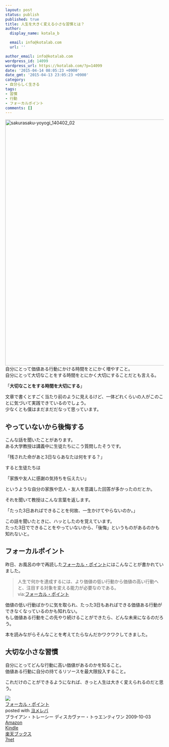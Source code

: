 ```yaml
---
layout: post
status: publish
published: true
title: 人生を大きく変える小さな習慣とは？
author:
  display_name: kotala_b

  email: info@kotalab.com
  url: ''

author_email: info@kotalab.com
wordpress_id: 14099
wordpress_url: https://kotalab.com/?p=14099
date: '2015-04-14 08:05:23 +0900'
date_gmt: '2015-04-13 23:05:23 +0900'
category:
- 自分らしく生きる
tags:
- 習慣
- 行動
- フォーカルポイント
comments: []
---
```

<p><img src="https://kotalab.com/wp-content/uploads/sakurasaku-yoyogi_140402_02.jpg" alt="sakurasaku-yoyogi_140402_02" width="780"  class="aligncenter wp-image-11324" /><br />
自分にとって価値ある行動にかける時間をとにかく増やすこと。<br />
自分にとって大切なことをする時間をとにかく大切にすることだとも言える。</p>
<p>「<strong>大切なことをする時間を大切にする</strong>」</p>
<p>文章で書くとすごく当たり前のように見えるけど、一体どれくらいの人がこのことに気づいて実践できているのでしょう。<br />
少なくとも僕はまだまだだなって思っています。<br />
<!--more--></p>
<h2>やっていないから後悔する</h2>
<p>こんな話を聞いたことがあります。<br />
ある大学教授は講義中に生徒たちにこう質問したそうです。</p>
<p>「残された命があと3日ならあなたは何をする？」</p>
<p>すると生徒たちは</p>
<p>「家族や友人に感謝の気持ちを伝えたい」</p>
<p>というような自分の家族や恋人・友人を意識した回答が多かったのだとか。</p>
<p>それを聞いて教授はこんな言葉を返します。</p>
<p><span class="b">「たった3日あればできることを何故、一生かけてやらないのか。」</span></p>
<p>この話を聞いたときに、ハッとしたのを覚えています。<br />
たった3日でできることをやっていないから、「後悔」というものがあるのかも知れないと。</p>
<h2>フォーカルポイント</h2>
<p>昨日、お風呂の中で再読した<a href="https://www.amazon.co.jp/exec/obidos/asin/4887597460/same-22/" rel="nofollow" target="_blank">フォーカル・ポイント</a>にはこんなことが書かれていました。</p>
<blockquote><p>人生で何かを達成するには、より価値の低い行動から価値の高い行動へと、注目する対象を変える能力が必要なのである。<br />
via:<a href="https://www.amazon.co.jp/exec/obidos/asin/4887597460/same-22/" rel="nofollow" target="_blank">フォーカル・ポイント</a></p></blockquote>
<p>価値の低い行動ばかりに気を取られ、たった3日もあればできる価値ある行動ができなくなっているのかも知れない。<br />
もし価値ある行動をこの先やり続けることができたら、どんな未来になるのだろう。</p>
<p>本を読みながらそんなことを考えてたらなんだかワクワクしてきました。</p>
<h2>大切な小さな習慣</h2>
<p>自分にとってどんな行動に高い価値があるのかを知ること。<br />
価値ある行動に自分の持てるリソースを最大限投入すること。</p>
<p>これだけのことができるようになれば、きっと人生は大きく変えられるのだと思う。</p>
<div class="booklink-box">
<div class="booklink-image"><a href="https://www.amazon.co.jp/exec/obidos/asin/4887597460/same-22/" rel="nofollow" target="_blank"><img src="https://images-fe.ssl-images-amazon.com/images/I/418J55UaMQL._SL160_.jpg" style="border: none;" /></a></div>
<div class="booklink-info">
<div class="booklink-name"><a href="https://www.amazon.co.jp/exec/obidos/asin/4887597460/same-22/" rel="nofollow" target="_blank">フォーカル・ポイント</a>
<div class="booklink-powered-date">posted with <a href="https://yomereba.com" rel="nofollow" target="_blank">ヨメレバ</a></div>
</div>
<div class="booklink-detail">ブライアン・トレーシー ディスカヴァー・トゥエンティワン 2009-10-03    </div>
<div class="booklink-link2">
<div class="shoplinkamazon"><a href="https://www.amazon.co.jp/exec/obidos/asin/4887597460/same-22/" rel="nofollow" target="_blank">Amazon</a></div>
<div class="shoplinkkindle"><a href="https://www.amazon.co.jp/gp/search?keywords=%83t%83H%81%5B%83J%83%8B%81E%83%7C%83C%83%93%83g&__mk_ja_JP=%83J%83%5E%83J%83i&url=node%3D2275256051&tag=same-22" rel="nofollow" target="_blank">Kindle</a></div>
<div class="shoplinkrakuten"><a href="http://c.af.moshimo.com/af/c/click?a_id=374939&p_id=56&pc_id=56&pl_id=637&s_v=b5Rz2P0601xu&url=http%3A%2F%2Fbooks.rakuten.co.jp%2Frb%2F6198900%2F" rel="nofollow" target="_blank">楽天ブックス</a><img src="http://i.af.moshimo.com/af/i/impression?a_id=374939&p_id=56&pc_id=56&pl_id=637" width="1" height="1" style="border:none;"></div>
<div class="shoplinkseven"><a href="https://ck.jp.ap.valuecommerce.com/servlet/referral?sid=2967684&pid=881104827&vc_url=http%3A%2F%2Fwww.7netshopping.jp%2Fbooks%2Fsearch_result%2F%3Fctgy%3Dbooks%26code%3D4887597460" target="_blank">7net</a><img src="http://atq.ad.valuecommerce.com/servlet/atq/gifbanner?sid=2967684&pid=881104827" height="1" width="1" border="0"></div>
</p></div>
</div>
<div class="booklink-footer"></div>
</div>
